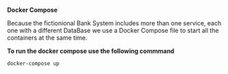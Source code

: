 **Docker Compose**

Because the fictionional Bank System includes more than one service, each one with a different DataBase we use a Docker Compose file to start all the containers at the same time.

**To run the docker compose use the following commmand**

```docker-compose up```
